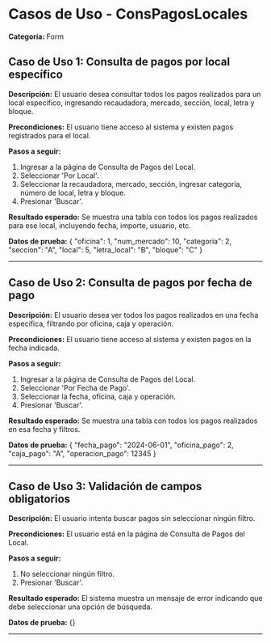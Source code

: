 # Casos de Uso - ConsPagosLocales

**Categoría:** Form

## Caso de Uso 1: Consulta de pagos por local específico

**Descripción:** El usuario desea consultar todos los pagos realizados para un local específico, ingresando recaudadora, mercado, sección, local, letra y bloque.

**Precondiciones:**
El usuario tiene acceso al sistema y existen pagos registrados para el local.

**Pasos a seguir:**
1. Ingresar a la página de Consulta de Pagos del Local.
2. Seleccionar 'Por Local'.
3. Seleccionar la recaudadora, mercado, sección, ingresar categoría, número de local, letra y bloque.
4. Presionar 'Buscar'.

**Resultado esperado:**
Se muestra una tabla con todos los pagos realizados para ese local, incluyendo fecha, importe, usuario, etc.

**Datos de prueba:**
{ "oficina": 1, "num_mercado": 10, "categoria": 2, "seccion": "A", "local": 5, "letra_local": "B", "bloque": "C" }

---

## Caso de Uso 2: Consulta de pagos por fecha de pago

**Descripción:** El usuario desea ver todos los pagos realizados en una fecha específica, filtrando por oficina, caja y operación.

**Precondiciones:**
El usuario tiene acceso al sistema y existen pagos en la fecha indicada.

**Pasos a seguir:**
1. Ingresar a la página de Consulta de Pagos del Local.
2. Seleccionar 'Por Fecha de Pago'.
3. Seleccionar la fecha, oficina, caja y operación.
4. Presionar 'Buscar'.

**Resultado esperado:**
Se muestra una tabla con todos los pagos realizados en esa fecha y filtros.

**Datos de prueba:**
{ "fecha_pago": "2024-06-01", "oficina_pago": 2, "caja_pago": "A", "operacion_pago": 12345 }

---

## Caso de Uso 3: Validación de campos obligatorios

**Descripción:** El usuario intenta buscar pagos sin seleccionar ningún filtro.

**Precondiciones:**
El usuario está en la página de Consulta de Pagos del Local.

**Pasos a seguir:**
1. No seleccionar ningún filtro.
2. Presionar 'Buscar'.

**Resultado esperado:**
El sistema muestra un mensaje de error indicando que debe seleccionar una opción de búsqueda.

**Datos de prueba:**
{}

---

